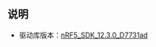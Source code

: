 ## 说明
* 驱动库版本：[nRF5_SDK_12.3.0_D7731ad](https://www.nordicsemi.com/chi_simple/node_176/nRF52840-DK)
